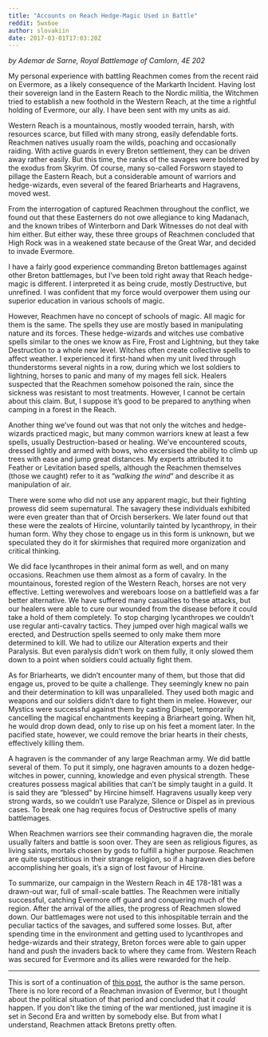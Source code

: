```yaml
---
title: "Accounts on Reach Hedge-Magic Used in Battle"
reddit: 5wx6oe
author: slovakiin
date: 2017-03-01T17:03:20Z
---
```


*by Ademar de Sarne, Royal Battlemage of Camlorn, 4E 202*

My personal experience with battling Reachmen comes from the recent raid on Evermore, as a likely consequence of the Markarth Incident. Having lost their sovereign land in the Eastern Reach to the Nordic militia, the Witchmen tried to establish a new foothold in the Western Reach, at the time a rightful holding of Evermore, our ally. I have been sent with my units as aid.

Western Reach is a mountainous, mostly wooded terrain, harsh, with resources scarce, but filled with many strong, easily defendable forts. Reachmen natives usually roam the wilds, poaching and occasionally raiding. With active guards in every Breton settlement, they can be driven away rather easily. But this time, the ranks of the savages were bolstered by the exodus from Skyrim. Of course, many so-called Forsworn stayed to pillage the Eastern Reach, but a considerable amount of warriors and hedge-wizards, even several of the feared Briarhearts and Hagravens, moved west.

From the interrogation of captured Reachmen throughout the conflict, we found out that these Easterners do not owe allegiance to king Madanach, and the known tribes of Winterborn and Dark Witnesses do not deal with him either. But either way, these three groups of Reachmen concluded that High Rock was in a weakened state because of the Great War, and decided to invade Evermore.

I have a fairly good experience commanding Breton battlemages against other Breton battlemages, but I’ve been told right away that Reach hedge-magic is different. I interpreted it as being crude, mostly Destructive, but unrefined. I was confident that my force would overpower them using our superior education in various schools of magic.

However, Reachmen have no concept of schools of magic. All magic for them is the same. The spells they use are mostly based in manipulating nature and its forces. These hedge-wizards and witches use combative spells similar to the ones we know as Fire, Frost and Lightning, but they take Destruction to a whole new level. Witches often create collective spells to affect weather. I experienced it first-hand when my unit lived through thunderstorms several nights in a row, during which we lost soldiers to lightning, horses to panic and many of my mages fell sick. Healers suspected that the Reachmen somehow poisoned the rain, since the sickness was resistant to most treatments. However, I cannot be certain about this claim. But, I suppose it’s good to be prepared to anything when camping in a forest in the Reach.

Another thing we’ve found out was that not only the witches and hedge-wizards practiced magic, but many common warriors knew at least a few spells, usually Destruction-based or healing. We’ve encountered scouts, dressed lightly and armed with bows, who excersised the ability to climb up trees with ease and jump great distances. My experts attributed it to Feather or Levitation based spells, although the Reachmen themselves (those we caught) refer to it as “*walking the wind*” and describe it as manipulation of air.

There were some who did not use any apparent magic, but their fighting prowess did seem supernatural. The savagery these individuals exhibited were even greater than that of Orcish berserkers. We later found out that these were the zealots of Hircine, voluntarily tainted by lycanthropy, in their human form. Why they chose to engage us in this form is unknown, but we speculated they do it for skirmishes that required more organization and critical thinking.

We did face lycanthropes in their animal form as well, and on many occasions. Reachmen use them almost as a form of cavalry. In the mountainous, forested region of the Western Reach, horses are not very effective. Letting werewolves and wereboars loose on a battlefield was a far better alternative. We have suffered many casualties to these attacks, but our healers were able to cure our wounded from the disease before it could take a hold of them completely. To stop charging lycanthropes we couldn’t use regular anti-cavalry tactics. They jumped over high magical walls we erected, and Destruction spells seemed to only make them more determined to kill. We had to utilize our Alteration experts and their Paralysis. But even paralysis didn’t work on them fully, it only slowed them down to a point when soldiers could actually fight them.

As for Briarhearts, we didn’t encounter many of them, but those that did engage us, proved to be quite a challenge. They seemingly knew no pain and their determination to kill was unparalleled. They used both magic and weapons and our soldiers didn’t dare to fight them in melee. However, our Mystics were successful against them by casting Dispel, temporarily cancelling the magical enchantments keeping a Briarheart going. When hit, he would drop down dead, only to rise up on his feet a moment later. In the pacified state, however, we could remove the briar hearts in their chests, effectively killing them.

A hagraven is the commander of any large Reachman army. We did battle several of them. To put it simply, one hagraven amounts to a dozen hedge-witches in power, cunning, knowledge and even physical strength. These creatures possess magical abilities that can’t be simply taught in a guild. It is said they are “blessed” by Hircine himself. Hagravens usually keep very strong wards, so we couldn’t use Paralyze, Silence or Dispel as in previous cases. To break one hag requires focus of Destructive spells of many battlemages.

When Reachmen warriors see their commanding hagraven die, the morale usually falters and battle is soon over. They are seen as religious figures, as living saints, mortals chosen by gods to fulfill a higher purpose. Reachmen are quite superstitious in their strange religion, so if a hagraven dies before accomplishing her goals, it’s a sign of lost favour of Hircine.

To summarize, our campaign in the Western Reach in 4E 178-181 was a drawn-out war, full of small-scale battles. The Reachmen were initially successful, catching Evermore off guard and conquering much of the region. After the arrival of the allies, the progress of Reachmen slowed down. Our battlemages were not used to this inhospitable terrain and the peculiar tactics of the savages, and suffered some losses. But, after spending time in the environment and getting used to lycanthropes and hedge-wizards and their strategy, Breton forces were able to gain upper hand and push the invaders back to where they came from. Western Reach was secured for Evermore and its allies were rewarded for the help.

---

This is sort of a continuation of [this post](https://www.reddit.com/r/teslore/comments/5wo39m/magical_tactics_of_high_rock/), the author is the same person. There is no lore record of a Reachman invasion of Evermor, but I thought about the political situation of that period and concluded that it *could* happen. If you don't like the timing of the war mentioned, just imagine it is set in Second Era and written by somebody else. But from what I understand, Reachmen attack Bretons pretty often.
